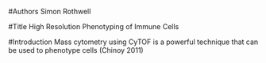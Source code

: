 #Authors
Simon Rothwell

#Title
High Resolution Phenotyping of Immune Cells

#Introduction
Mass cytometry using CyTOF is a powerful technique that can be used to phenotype cells (Chinoy 2011)


